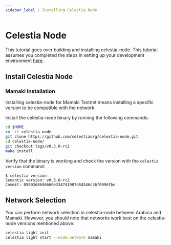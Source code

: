 ```yaml
---
sidebar_label : Installing Celestia Node
---
```


# Celestia Node

This tutorial goes over building and installing celestia-node. This
tutorial assumes you completed the steps in setting up your development
environment [here](./environment.md).

## Install Celestia Node

### Mamaki Installation

Installing celestia-node for Mamaki Testnet means installing a specific version
to be compatible with the network.

Install the celestia-node binary by running the following commands:

```sh
cd $HOME
rm -rf celestia-node
git clone https://github.com/celestiaorg/celestia-node.git
cd celestia-node/
git checkout tags/v0.3.0-rc2
make install
```

Verify that the binary is working and check the version with the `celestia
version` command:

```console
$ celestia version
Semantic version: v0.3.0-rc2
Commit: 89892d8b96660e334741987d84546c36f0996fbe
```

## Network Selection

You can perform network selection in celestia-node between Arabica and
Mamaki. However, you should note that networks work best on the celestia-node
versions mentioned above.

```sh
celestia light init
celestia light start --node.network mamaki 
```
